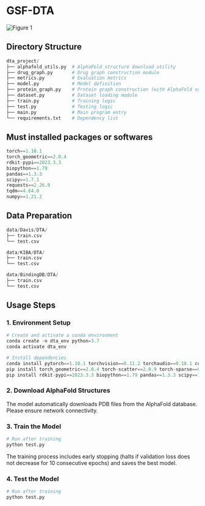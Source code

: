 # GSF-DTA
![Figure 1](https://github.com/user-attachments/assets/2dcb2ecb-0e7d-4124-8b5e-94150f1cb5f7)


## Directory Structure

```python
dta_project/
├── alphafold_utils.py  # AlphaFold structure download utility
├── drug_graph.py       # Drug graph construction module
├── metrics.py          # Evaluation metrics
├── model.py            # Model definition
├── protein_graph.py    # Protein graph construction (with AlphaFold support)
├── dataset.py          # Dataset loading module
├── train.py            # Training logic
├── test.py             # Testing logic
├── main.py             # Main program entry
└── requirements.txt    # Dependency list
```
## Must installed packages or softwares

```python
torch==1.10.1
torch_geometric==2.0.4
rdkit-pypi==2023.3.3
biopython==1.79
pandas==1.3.3
scipy==1.7.1
requests==2.26.0
tqdm==4.64.0
numpy==1.21.2
```

## Data Preparation

```python
data/Davis/DTA/
├── train.csv
└── test.csv

data/KIBA/DTA/
├── train.csv
└── test.csv

data/BindingDB/DTA/
├── train.csv
└── test.csv
```
## Usage Steps
### 1. Environment Setup
```python
# Create and activate a conda environment
conda create -n dta_env python=3.7
conda activate dta_env

# Install dependencies
conda install pytorch==1.10.1 torchvision==0.11.2 torchaudio==0.10.1 cudatoolkit=11.3 -c pytorch
pip install torch_geometric==2.0.4 torch-scatter==2.0.9 torch-sparse==0.6.17 torch-spline-conv==1.2.10 -f https://data.pyg.org/whl/torch-1.10.1+cu113.html
pip install rdkit-pypi==2023.3.3 biopython==1.79 pandas==1.3.3 scipy==1.7.1 requests==2.26.0 tqdm==4.64.0 numpy==1.21.2
```
### 2. Download AlphaFold Structures
The model automatically downloads PDB files from the AlphaFold database. Please ensure network connectivity.

 ### 3. Train the Model

```python
# Run after training
python test.py
```
The training process includes early stopping (halts if validation loss does not decrease for 10 consecutive epochs) and saves the best model.
### 4. Test the Model

```python
# Run after training
python test.py
```

